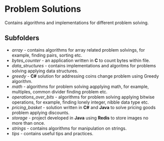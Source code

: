 # Problem Solutions

Contains algorithms and implementations for different problem solving.

## Subfolders

- _array_ - contains algorithms for array related problem solvings, for example, finding pairs, sorting etc.
- _bytes_counter_ - an application written in **C** to count bytes within file.
- _data_structures_ - contains implementations and algoritms for problems solving applying data structures.
- _greedy_ - **C#** solution for addressing coins change problem using Greedy algorithm.
- _math_ - algorithms for problem solving aqpplying math, for example, multiples, common divider finding problem etc. 
- _operations_over_bits_ - algorithms for problem solving applying bitwise operations, for example, finding lonely integer, nibble data type etc.
- _pricing_basket_ - solution written in **C#** and **Java** to solve pricing goods problem applying discounts.
- _storage_ - project developed in **Java** using **Redis** to store images no more than once. 
- _strings_ - contains algorithms for manipulation on strings. 
- _tips_ - contains useful tips and practices.
